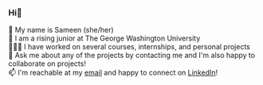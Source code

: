 ### Hi👋

<!--
**sameen-ahmad31/sameen-ahmad31** is a ✨ _special_ ✨ repository because its `README.md` (this file) appears on your GitHub profile.

Here are some ideas to get you started:

- 🔭 I’m currently working on ...
- 🌱 I’m currently learning ...
- 👯 I’m looking to collaborate on ...
- 🤔 I’m looking for help with ...
- 💬 Ask me about ...
- 📫 How to reach me: ...
- 😄 Pronouns: ...
- ⚡ Fun fact: ...
-->
👤 My name is Sameen (she/her) <br>
🏫 I am a rising junior at The George Washington University <br>
👩🏻‍💻 I have worked on several courses, internships, and personal projects <br>
💬 Ask me about any of the projects by contacting me and I'm also happy to collaborate on projects! <br>
📫 I'm reachable at my [email](sameen5634@gmail.com) and happy to connect on [LinkedIn](https://www.linkedin.com/in/sameenahmad/)! <br>
